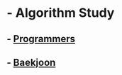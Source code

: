 # - Algorithm Study

## - [Programmers](https://programmers.co.kr/)
## - [Baekjoon](https://www.acmicpc.net/)
